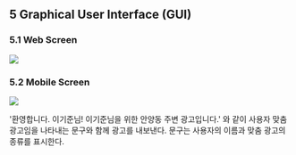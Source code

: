## 5	Graphical User Interface (GUI)



### 5.1 Web Screen


<img src="https://user-images.githubusercontent.com/115959290/205199840-1a001073-1a27-48ac-bf10-321d627a2f85.png"></img><br/>

### 5.2  Mobile Screen


<img src="https://user-images.githubusercontent.com/115959290/205199856-f0fc6dc0-6cae-496b-98ac-970b51d14448.png"></img><br/>
			    
'환영합니다. 이기준님! 이기준님을 위한 안양동 주변 광고입니다.' 와 같이 사용자 맞춤 광고임을 나타내는 문구와 함께 광고를 내보낸다. 문구는 사용자의 이름과 맞춤 광고의 종류를 표시한다.

